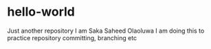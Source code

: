 # hello-world
Just another repository
I am Saka Saheed Olaoluwa
I am doing this to practice repository
committing, branching etc
